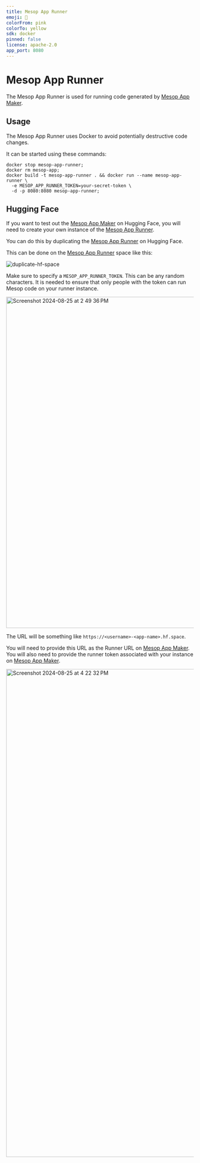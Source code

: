 ```yaml
---
title: Mesop App Runner
emoji: 🦀
colorFrom: pink
colorTo: yellow
sdk: docker
pinned: false
license: apache-2.0
app_port: 8080
---
```


# Mesop App Runner

The Mesop App Runner is used for running code generated by [Mesop App Maker](https://github.com/richard-to/mesop-app-maker).

## Usage

The Mesop App Runner uses Docker to avoid potentially destructive code changes.

It can be started using these commands:

```shell
docker stop mesop-app-runner;
docker rm mesop-app;
docker build -t mesop-app-runner . && docker run --name mesop-app-runner \
  -e MESOP_APP_RUNNER_TOKEN=your-secret-token \
  -d -p 8080:8080 mesop-app-runner;
```

## Hugging Face

If you want to test out the [Mesop App Maker](https://huggingface.co/spaces/richard-to/mesop-app-maker) on Hugging Face,
you will need to create your own instance of the [Mesop App Runner](https://huggingface.co/spaces/richard-to/mesop-app-runner).

You can do this by duplicating the [Mesop App Runner](https://huggingface.co/spaces/richard-to/mesop-app-runner) on Hugging Face.

This can be done on the [Mesop App Runner](https://huggingface.co/spaces/richard-to/mesop-app-runner) space like this:

![duplicate-hf-space](https://github.com/user-attachments/assets/1304dde5-3d4b-4228-8bbb-b63d8630ec0b)

Make sure to specify a `MESOP_APP_RUNNER_TOKEN`. This can be any random characters. It is needed to ensure that only people
with the token can run Mesop code on your runner instance.

<img width="889" alt="Screenshot 2024-08-25 at 2 49 36 PM" src="https://github.com/user-attachments/assets/4c6ce056-0898-4c10-8e6c-36d268a63108">

The URL will be something like `https://<username>-<app-name>.hf.space`.

You will need to provide this URL as the Runner URL on [Mesop App Maker](https://huggingface.co/spaces/richard-to/mesop-app-maker).
You will also need to provide the runner token associated with your instance on [Mesop App Maker](https://huggingface.co/spaces/richard-to/mesop-app-maker).

<img width="1310" alt="Screenshot 2024-08-25 at 4 22 32 PM" src="https://github.com/user-attachments/assets/efa1ce04-4770-4927-89ab-6a65ed62b014">
